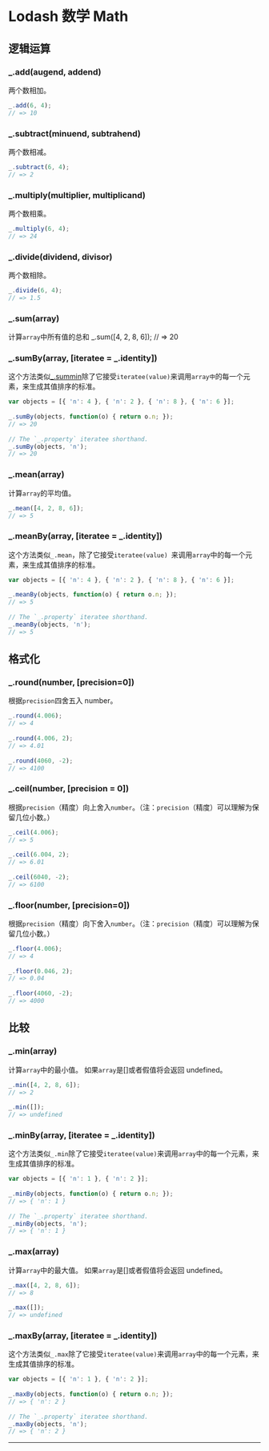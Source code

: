 # Lodash 数学 Math

## 逻辑运算
### _.add(augend, addend)
两个数相加。
```js
_.add(6, 4);
// => 10
```

### _.subtract(minuend, subtrahend)
两个数相减。
```js
_.subtract(6, 4);
// => 2
```

### _.multiply(multiplier, multiplicand)
两个数相乘。
```js
_.multiply(6, 4);
// => 24
```

### _.divide(dividend, divisor)
两个数相除。
```js
_.divide(6, 4);
// => 1.5
```

### _.sum(array)
计算`array`中所有值的总和
_.sum([4, 2, 8, 6]);
// => 20

### _.sumBy(array, [iteratee = _.identity])
这个方法类似[_.summin](https://www.lodashjs.com/docs/lodash.summin)除了它接受`iteratee(value)`来调用`array中`的每一个元素，来生成其值排序的标准。
```js
var objects = [{ 'n': 4 }, { 'n': 2 }, { 'n': 8 }, { 'n': 6 }];
 
_.sumBy(objects, function(o) { return o.n; });
// => 20
 
// The `_.property` iteratee shorthand.
_.sumBy(objects, 'n');
// => 20
```

### _.mean(array)
计算`array`的平均值。
```js
_.mean([4, 2, 8, 6]);
// => 5
```
### _.meanBy(array, [iteratee = _.identity])
这个方法类似`_.mean`，除了它接受`iteratee(value) `来调用`array`中的每一个元素，来生成其值排序的标准。
```js
var objects = [{ 'n': 4 }, { 'n': 2 }, { 'n': 8 }, { 'n': 6 }];
 
_.meanBy(objects, function(o) { return o.n; });
// => 5
 
// The `_.property` iteratee shorthand.
_.meanBy(objects, 'n');
// => 5
```



## 格式化
### _.round(number, [precision=0])
根据`precision`四舍五入 number。
```js
_.round(4.006);
// => 4
 
_.round(4.006, 2);
// => 4.01
 
_.round(4060, -2);
// => 4100
```

### _.ceil(number, [precision = 0])
根据`precision`（精度）向上舍入`number`。（注：`precision`（精度）可以理解为保留几位小数。）
```js
_.ceil(4.006);
// => 5
 
_.ceil(6.004, 2);
// => 6.01
 
_.ceil(6040, -2);
// => 6100
```

### _.floor(number, [precision=0])
根据`precision`（精度）向下舍入`number`。（注：`precision`（精度）可以理解为保留几位小数。）
```js
_.floor(4.006);
// => 4
 
_.floor(0.046, 2);
// => 0.04
 
_.floor(4060, -2);
// => 4000
```

## 比较

### _.min(array)
计算`array`中的最小值。 如果`array`是[]或者假值将会返回 undefined。
```js
_.min([4, 2, 8, 6]);
// => 2
 
_.min([]);
// => undefined
```
### _.minBy(array, [iteratee = _.identity])
这个方法类似`_.min`除了它接受`iteratee(value)`来调用`array`中的每一个元素，来生成其值排序的标准。 
```js
var objects = [{ 'n': 1 }, { 'n': 2 }];
 
_.minBy(objects, function(o) { return o.n; });
// => { 'n': 1 }
 
// The `_.property` iteratee shorthand.
_.minBy(objects, 'n');
// => { 'n': 1 }
```

### _.max(array)
计算`array`中的最大值。 如果`array`是[]或者假值将会返回 undefined。
```js
_.max([4, 2, 8, 6]);
// => 8
 
_.max([]);
// => undefined
```

### _.maxBy(array, [iteratee = _.identity])
这个方法类似`_.max`除了它接受`iteratee(value)`来调用`array`中的每一个元素，来生成其值排序的标准。 
```js
var objects = [{ 'n': 1 }, { 'n': 2 }];
 
_.maxBy(objects, function(o) { return o.n; });
// => { 'n': 2 }
 
// The `_.property` iteratee shorthand.
_.maxBy(objects, 'n');
// => { 'n': 2 }
```


<hr/>
